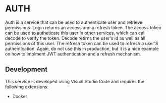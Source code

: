
# AUTH
Auth is a service that can be used to authenticate user and retrieve
permissions. Login returns an access and a refresh token. The access token
can be used to autheticate this user in other services, which can call decode 
to verify the token. Decode retirns the user's id as well as all permissions
of this user. The refresh token can be used to refresh a user'S authentication.
Again, do not use this in production, but it is a nice example on how to
implment JWT authentication and a refresh mechanism.

## Development
This service is developed using Visual Studio Code and requires the following extensions:
* Docker